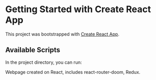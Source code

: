 # Getting Started with Create React App

This project was bootstrapped with [Create React App](https://github.com/facebook/create-react-app).

## Available Scripts

In the project directory, you can run:

Webpage created on React, includes react-router-doom, Redux.
